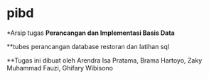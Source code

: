 # pibd

*Arsip tugas **Perancangan dan Implementasi Basis Data**

**tubes perancangan database restoran dan latihan sql

**Tugas ini dibuat oleh Arendra Isa Pratama, Brama Hartoyo, Zaky Muhammad Fauzi, Ghifary Wibisono
